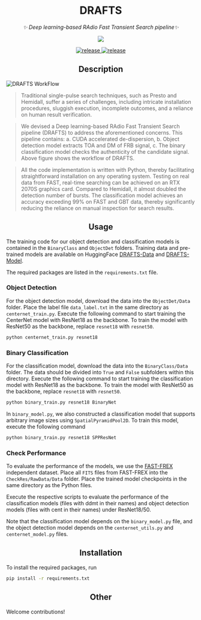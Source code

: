 <h1 align='center'> DRAFTS </h1>

<div align="center">

_✨ Deep learning-based RAdio Fast Transient Search pipeline✨_

<img src="https://counter.seku.su/cmoe?name=APOD&theme=r34" /><br>

</div>

<p align="center">
  <a href="https://github.com/SukiYume/DRAFTS">
    <img src="https://img.shields.io/badge/TransientSearch-DRAFTS-da282a" alt="release">
  </a>
  <a href="https://github.com/SukiYume/DRAFTS/stargazers">
    <img src="https://img.shields.io/github/stars/SukiYume/DRAFTS.svg?label=Stars&logo=github" alt="release">
  </a>
</p>


## <div align="center">Description</div>

![DRAFTS WorkFlow](./WorkFlow.png)

> Traditional single-pulse search techniques, such as Presto and Hemidall, suffer a series of challenges, including intricate installation procedures, sluggish execution, incomplete outcomes, and a reliance on human result verification.

> We devised a Deep learning-based RAdio Fast Transient Search pipeline (DRAFTS) to address the aforementioned concerns. This pipeline contains: a. CUDA accelerated de-dispersion, b. Object detection model extracts TOA and DM of FRB signal, c. The binary classification model checks the authenticity of the candidate signal. Above figure shows the workflow of DRAFTS.

> All the code implementation is written with Python, thereby facilitating straightforward installation on any operating system. Testing on real data from FAST, real-time searching can be achieved on an RTX 2070S graphics card. Compared to Hemidall, it almost doubled the detection number of bursts. The classification model achieves an accuracy exceeding 99% on FAST and GBT data, thereby significantly reducing the reliance on manual inspection for search results.

## <div align="center">Usage</div>

The training code for our object detection and classification models is contained in the `BinaryClass` and `ObjectDet` folders. Training data and pre-trained models are available on HuggingFace [DRAFTS-Data](https://huggingface.co/datasets/TorchLight/DRAFTS) and [DRAFTS-Model](https://huggingface.co/TorchLight/DRAFTS).

The required packages are listed in the `requirements.txt` file.


### Object Detection

For the object detection model, download the data into the `ObjectDet/Data` folder. Place the label file `data_label.txt` in the same directory as `centernet_train.py`. Execute the following command to start training the CenterNet model with ResNet18 as the backbone. To train the model with ResNet50 as the backbone, replace `resnet18` with `resnet50`.

```bash
python centernet_train.py resnet18
```


### Binary Classification

For the classification model, download the data into the `BinaryClass/Data` folder. The data should be divided into `True` and `False` subfolders within this directory. Execute the following command to start training the classification model with ResNet18 as the backbone. To train the model with ResNet50 as the backbone, replace `resnet18` with `resnet50`.

```bash
python binary_train.py resnet18 BinaryNet
```

In `binary_model.py`, we also constructed a classification model that supports arbitrary image sizes using `SpatialPyramidPool2D`. To train this model, execute the following command

```bash
python binary_train.py resnet18 SPPResNet
```


### Check Performance

To evaluate the performance of the models, we use the [FAST-FREX](https://doi.org/10.57760/sciencedb.15070) independent dataset. Place all `FITS` files from FAST-FREX into the `CheckRes/RawData/Data` folder. Place the trained model checkpoints in the same directory as the Python files.

Execute the respective scripts to evaluate the performance of the classification models (files with ddmt in their names) and object detection models (files with cent in their names) under ResNet18/50.

Note that the classification model depends on the `binary_model.py` file, and the object detection model depends on the `centernet_utils.py` and `centernet_model.py` files.


## <div align="center">Installation</div>

To install the required packages, run

```bash
pip install -r requirements.txt
```


## <div align="center">Other</div>

Welcome contributions!


